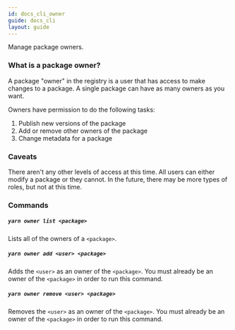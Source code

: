 ```yaml
---
id: docs_cli_owner
guide: docs_cli
layout: guide
---
```


<p class="lead">Manage package owners.</p>

### What is a package owner? <a class="toc" id="toc-what-is-a-package-owner" href="#toc-what-is-a-package-owner"></a>

A package "owner" in the registry is a user that has access to make changes to
a package. A single package can have as many owners as you want.

Owners have permission to do the following tasks:

1.  Publish new versions of the package
2.  Add or remove other owners of the package
3.  Change metadata for a package

### Caveats <a class="toc" id="toc-caveats" href="#toc-caveats"></a>

There aren't any other levels of access at this time. All users can either
modify a package or they cannot. In the future, there may be more types of
roles, but not at this time.

### Commands <a class="toc" id="toc-commands" href="#toc-commands"></a>

##### `yarn owner list <package>` <a class="toc" id="toc-yarn-owner-ls" href="#toc-yarn-owner-ls"></a>

Lists all of the owners of a `<package>`.

##### `yarn owner add <user> <package>` <a class="toc" id="toc-yarn-owner-add" href="#toc-yarn-owner-add"></a>

Adds the `<user>` as an owner of the `<package>`. You must already be an owner
of the `<package>` in order to run this command.

##### `yarn owner remove <user> <package>` <a class="toc" id="toc-yarn-owner-rm" href="#toc-yarn-owner-rm"></a>

Removes the `<user>` as an owner of the `<package>`. You must already be an
owner of the `<package>` in order to run this command.
